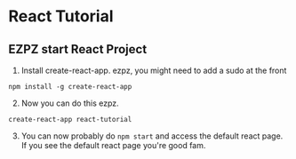 # React Tutorial
## EZPZ start React Project
1. Install create-react-app. ezpz, you might need to add a sudo at the front
```
npm install -g create-react-app
```

2. Now you can do this ezpz.
```
create-react-app react-tutorial
```

3. You can now probably do `npm start` and access the default react page. If you see the default react page you're good fam.

